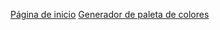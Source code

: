 [Página de inicio](https://alexanderjaramillo4iep.github.io/)
[Generador de paleta de colores](https://alexanderjaramillo4iep.github.io/colorpicker/)